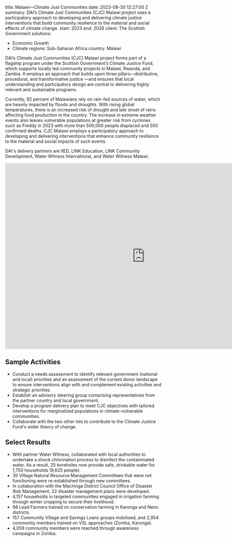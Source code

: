 
title: Malawi—Climate Just Communities
date: 2023-08-30 12:27:00 Z
summary: DAI’s Climate Just Communities (CJC) Malawi project uses a participatory
  approach to developing and delivering climate justice interventions that build community
  resilience to the material and social effects of climate change.
start: 2023
end: 2026
client: The Scottish Government
solutions:
- Economic Growth
- Climate
regions: Sub-Saharan Africa
country: Malawi


DAI’s Climate Just Communities (CJC) Malawi project forms part of a flagship program under the Scottish Government’s Climate Justice Fund, which supports locally led community projects in Malawi, Rwanda, and Zambia. It employs an approach that builds upon three pillars—distributive, procedural, and transformative justice —and ensures that local understanding and participatory design are central to delivering highly relevant and sustainable programs.

Currently, 92 percent of Malawians rely on rain-fed sources of water, which are heavily impacted by floods and droughts. With rising global temperatures, there is an increased risk of drought and late onset of rains affecting food production in the country. The increase in extreme weather events also leaves vulnerable populations at greater risk from cyclones such as Freddy in 2023 with more than 500,000 people displaced and 500 confirmed deaths. CJC Malawi employs a participatory approach to developing and delivering interventions that enhance community resilience to the material and social impacts of such events.

DAI's delivery partners are IIED, LINK Education, LINK Community Development, Water Witness International, and Water Witness Malawi.

<iframe src="https://player.vimeo.com/video/1088711638" width="900" height="600" frameborder="0" allow="autoplay; fullscreen; picture-in-picture" allowfullscreen></iframe>

## Sample Activities

* Conduct a needs assessment to identify relevant government (national and local) priorities and an assessment of the current donor landscape to ensure interventions align with and complement existing activities and strategic priorities.
* Establish an advisory steering group comprising representatives from the partner country and local government.
* Develop a program delivery plan to meet CJC objectives with tailored interventions for marginalized populations in climate-vulnerable communities.
* Collaborate with the two other lots to contribute to the Climate Justice Fund's wider theory of change.

## Select Results

* With partner Water Witness, collaborated with local authorities to undertake a shock chlorination process to disinfect the contaminated water. As a result, 25 boreholes now provide safe, drinkable water for 1,750 households (9,625 people).
* 30 Village Natural Resource Management Committees that were not functioning were re-established through new committees.
* In collaboration with the Machinga District Council Office of Disaster Risk Management, 22 disaster management plans were developed.
* 4,157 households in targeted communities engaged in irrigation farming through winter cropping to secure their livelihood.
* 98 Lead Farmers trained on conservation farming in Karonga and Neno districts.
* 157 Community Village and Savings Loans groups mobilised, and 2,954 community members trained on VSL approaches (Zomba, Karonga).
* 4,059 community members were reached through awareness campaigns in Zomba.
